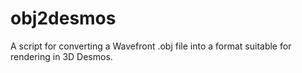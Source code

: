 # obj2desmos
A script for converting a Wavefront .obj file into a format suitable for rendering in 3D Desmos.
